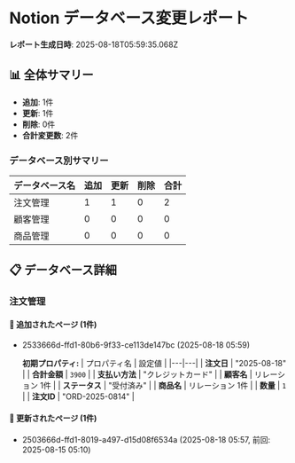 # Notion データベース変更レポート
**レポート生成日時**: 2025-08-18T05:59:35.068Z
## 📊 全体サマリー
- **追加**: 1件
- **更新**: 1件
- **削除**: 0件
- **合計変更数**: 2件
### データベース別サマリー
| データベース名 | 追加 | 更新 | 削除 | 合計 |
|---|---|---|---|---|
| 注文管理 | 1 | 1 | 0 | 2 |
| 顧客管理 | 0 | 0 | 0 | 0 |
| 商品管理 | 0 | 0 | 0 | 0 |

## 📋 データベース詳細

### 注文管理

#### 📝 追加されたページ (1件)

- 2533666d-ffd1-80b6-9f33-ce113de147bc (2025-08-18 05:59)

  **初期プロパティ:**
  | プロパティ名 | 設定値 |
  |---|---|
  | **注文日** | "2025-08-18" |
  | **合計金額** | `3900` |
  | **支払い方法** | "クレジットカード" |
  | **顧客名** | リレーション 1件 |
  | **ステータス** | "受付済み" |
  | **商品名** | リレーション 1件 |
  | **数量** | `1` |
  | **注文ID** | "ORD-2025-0814" |

#### 🔄 更新されたページ (1件)

- 2503666d-ffd1-8019-a497-d15d08f6534a (2025-08-18 05:57, 前回: 2025-08-15 05:10)